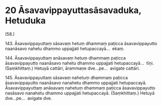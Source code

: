 # 20 Āsavavippayuttasāsavaduka, Hetuduka

(58.)

143\. Āsavavippayuttaṃ sāsavaṃ hetuṃ dhammaṃ paṭicca āsavavippayutto naanāsavo nahetu dhammo uppajjati hetupaccayā…  ekaṃ.

144\. Āsavavippayuttaṃ anāsavaṃ hetuṃ dhammaṃ paṭicca āsavavippayutto naanāsavo nahetu dhammo uppajjati hetupaccayā…  tīṇi. (Saṃkhittaṃ.) Hetuyā cattāri, ārammaṇe dve…pe…  avigate cattāri.

145\. Āsavavippayuttaṃ sāsavaṃ nahetuṃ dhammaṃ paṭicca āsavavippayutto naanāsavo nanahetu dhammo uppajjati hetupaccayā. Āsavavippayuttaṃ anāsavaṃ nahetuṃ dhammaṃ paṭicca āsavavippayutto nasāsavo nanahetu dhammo uppajjati hetupaccayā. (Saṃkhittaṃ.) Hetuyā dve…pe…  avigate dve.
